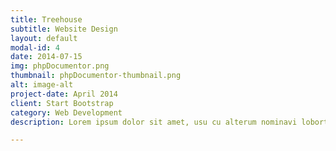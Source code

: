 ```yaml
---
title: Treehouse
subtitle: Website Design
layout: default
modal-id: 4
date: 2014-07-15
img: phpDocumentor.png
thumbnail: phpDocumentor-thumbnail.png
alt: image-alt
project-date: April 2014
client: Start Bootstrap
category: Web Development
description: Lorem ipsum dolor sit amet, usu cu alterum nominavi lobortis. At duo novum diceret. Tantas apeirian vix et, usu sanctus postulant inciderint ut, populo diceret necessitatibus in vim. Cu eum dicam feugiat noluisse.

---
```

